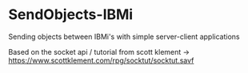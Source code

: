 # SendObjects-IBMi
Sending objects between IBMi's with simple server-client applications

Based on the socket api / tutorial from scott klement
 -> https://www.scottklement.com/rpg/socktut/socktut.savf

